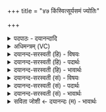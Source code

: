 +++
title = "४७ किंस्वित्सूर्यसमं ज्योतिः"

+++
<details><summary>पदपाठः - दयानन्दादि</summary>

किम्। स्वि॒त्। सूर्य॑सम॒मिति॒ सूर्य॑ऽसमम्। ज्योतिः॑। किम्। स॒मु॒द्रस॑म॒मिति॑ समु॒द्रऽस॑मम्। सरः॑। किम्। स्वि॒त्। पृ॒थि॒व्यै। वर्षी॑यः। कस्य॑। मात्रा॑। न। वि॒द्य॒ते॒। ४७।
</details>

<details><summary>अधिमन्त्रम् (VC)</summary>

- जिज्ञासुर्देवता
- प्रजापतिर्ऋषिः
- अनुष्टुप्
- गान्धारः
</details>

<details><summary>दयानन्द-सरस्वती (हि) - विषयः</summary>

फिर प्रश्नों को अगले मन्त्र में कहते हैं ॥
</details>

<details><summary>दयानन्द-सरस्वती (हि) - पदार्थः</summary>

पदार्थान्वयभाषाः -  हे विद्वन् ! (किं, स्वित्) कौन (सूर्यसमम्) सूर्य के समान (ज्योतिः) प्रकाशस्वरूप (किम्) कौन (समुद्रसमम्) समुद्र के समान (सरः) जिसमें जल बहते वा गिरते वा आते-जाते हैं, ऐसा तालाब (किं, स्वित्) कौन (पृथिव्यै) पृथिवी से (वर्षीयः) अति बड़ा और (कस्य) किस का (मात्रा) जिससे तोल हो, वह परिमाण (न) नहीं (विद्यते) विद्यमान है ॥४७ ॥
</details>

<details><summary>दयानन्द-सरस्वती (हि) - भावार्थः</summary>

भावार्थभाषाः -  आदित्य के तुल्य तेजस्वी, समुद्र के समान जलाधार और भूमि से बड़ा कौन है? और किस का परिमाण नहीं है? इन चार प्रश्नों का उत्तर अगले मन्त्र में जानना चाहिये ॥४७ ॥
</details>

<details><summary>दयानन्द-सरस्वती (सं) - विषयः</summary>

पुनः प्रश्नानाह ॥
</details>

<details><summary>दयानन्द-सरस्वती (सं) - पदार्थः</summary>

पदार्थान्वयभाषाः -  हे विद्वन् ! किं स्वित्सूर्यसमं ज्योतिः? किं समुद्रसमं सरः? किं स्वित्पृथिव्यै वर्षीयः? कस्य मात्रा न विद्यत? इति ॥४७ ॥
</details>

<details><summary>दयानन्द-सरस्वती (सं) - भावार्थः</summary>

भावार्थभाषाः -  आदित्यवत्तेजस्वि समुद्रवदुदधि भूमेरधिकं च किं कस्य च परिमाणं नास्तीत्येतेषां प्रश्नानामुत्तराणि परस्मिन् मन्त्रे वेदितव्यानि ॥४७ ॥
</details>

<details><summary>सविता जोशी ← दयानन्दः (म) - भावार्थः</summary>

भावार्थभाषाः -  सूर्याप्रमाणे तेजस्वी, समुद्राप्रमाणे जलाचा आधार, भूमीहून मोठा कोण आहे? तसेच कोणत्या गोष्टीला परिमाण नाही. या चार प्रश्नांची उत्तरे पुढच्या मंत्रात जाणावी.
</details>